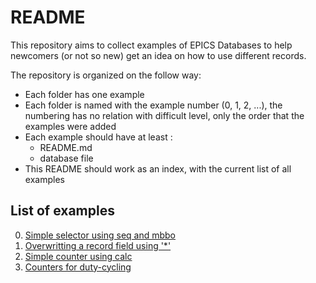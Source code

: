 # README

This repository aims to collect examples of EPICS Databases to help newcomers
(or not so new) get an idea on how to use different records.

The repository is organized on the follow way:
* Each folder has one example
* Each folder is named with the example number (0, 1, 2, ...), the numbering
has no relation with difficult level, only the order that the examples
were added
* Each example should have at least :
    * README.md
    * database file
* This README should work as an index, with the current list of all examples

## List of examples

0. [Simple selector using seq and mbbo](0/)
1. [Overwritting a record field using '*'](1/)
2. [Simple counter using calc](2/)
3. [Counters for duty-cycling](3/)
